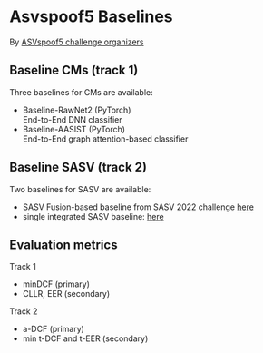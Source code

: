 # Asvspoof5 Baselines 

By [ASVspoof5 challenge organizers](https://www.asvspoof.org/)

## Baseline CMs (track 1)

Three baselines for CMs are available: 

* Baseline-RawNet2 (PyTorch) <br/> End-to-End DNN classifier
* Baseline-AASIST (PyTorch) <br/> End-to-End graph attention-based classifier


## Baseline SASV (track 2)

Two baselines for SASV are available: 

* SASV Fusion-based baseline from SASV 2022 challenge [here](https://github.com/sasv-challenge/SASVC2022_Baseline)
* single integrated SASV baseline: [here](https://github.com/sasv-challenge/SASV2_Baseline)

## Evaluation metrics

Track 1
* minDCF (primary)
* CLLR, EER (secondary)

Track 2
* a-DCF (primary)
* min t-DCF and t-EER (secondary)

